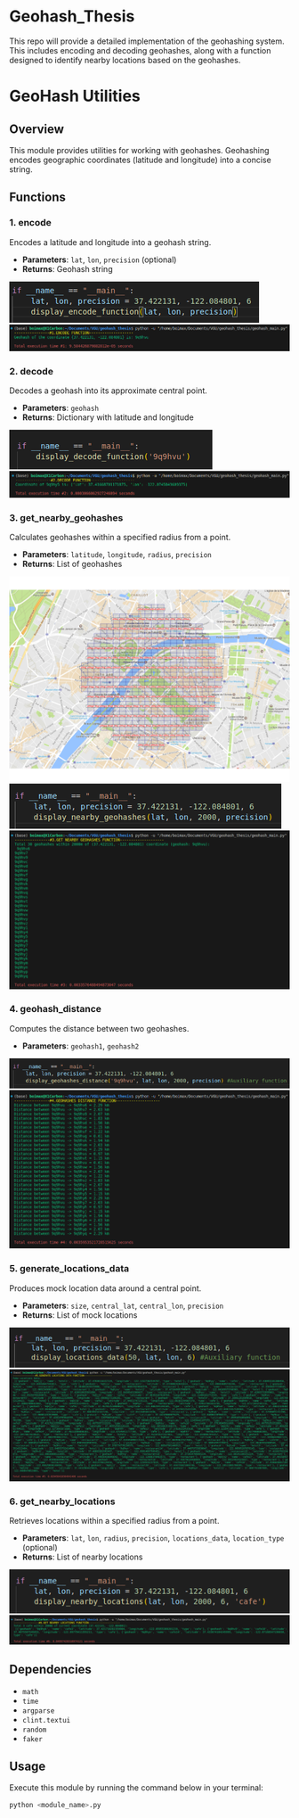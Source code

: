 # Geohash_Thesis

This repo will provide a detailed implementation of the geohashing system. This includes encoding and decoding geohashes, along with a function designed to identify nearby locations based on the geohashes.

# GeoHash Utilities

## Overview

This module provides utilities for working with geohashes. Geohashing encodes geographic coordinates (latitude and longitude) into a concise string.

## Functions

### 1. encode

Encodes a latitude and longitude into a geohash string.

- **Parameters**: `lat`, `lon`, `precision` (optional)
- **Returns**: Geohash string

![Encode_input](./images/encode_function_input.png)
![Encode](./images/encode_function_result.png)

### 2. decode

Decodes a geohash into its approximate central point.

- **Parameters**: `geohash`
- **Returns**: Dictionary with latitude and longitude

![Decode_input](./images/decode_function_input.png)
![Decode](./images/decode_function_result.png)

### 3. get_nearby_geohashes

Calculates geohashes within a specified radius from a point.

- **Parameters**: `latitude`, `longitude`, `radius`, `precision`
- **Returns**: List of geohashes

![Nearby Geohashes](./images/nearby_geohashes.png)
![Get Nearby Geohashes Result Input](./images/get_nearby_geohashes_input.png)
![Get Nearby Geohashes Result](./images/get_nearby_geohashes_result.png)

### 4. geohash_distance

Computes the distance between two geohashes.

- **Parameters**: `geohash1`, `geohash2`

![Distance Between 2 Geohashes Input](./images/geohashes_distance_input.png)
![Distance Between 2 Geohashes](./images/geohashes_distance_result.png)

### 5. generate_locations_data

Produces mock location data around a central point.

- **Parameters**: `size`, `central_lat`, `central_lon`, `precision`
- **Returns**: List of mock locations

![Generate Fake Locations Data Input](./images/generate_fake_locations_data_input.png)
![Generate Fake Locations Data](./images/generate_fake_locations_data_result.png)

### 6. get_nearby_locations

Retrieves locations within a specified radius from a point.

- **Parameters**: `lat`, `lon`, `radius`, `precision`, `locations_data`, `location_type` (optional)
- **Returns**: List of nearby locations

![Get Nearby Locations Result Input](./images/get_nearby_locations_input.png)
![Get Nearby Locations Result](./images/get_nearby_locations_result.png)

## Dependencies

- `math`
- `time`
- `argparse`
- `clint.textui`
- `random`
- `faker`

## Usage

Execute this module by running the command below in your terminal:

```bash
python <module_name>.py
```
